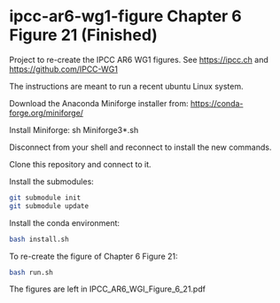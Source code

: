 # ipcc-ar6-wg1-figure Chapter 6 Figure 21 (Finished)



Project to re-create the IPCC AR6 WG1 figures. See https://ipcc.ch and https://github.com/IPCC-WG1

The instructions are meant to run a recent ubuntu Linux system.

Download the Anaconda Miniforge installer from:
https://conda-forge.org/miniforge/

Install Miniforge:
sh Miniforge3*.sh

Disconnect from your shell and reconnect to install the new commands.

Clone this repository and connect to it.

Install the submodules:
```sh
git submodule init
git submodule update
```

Install the conda environment:

```sh
bash install.sh
```

To re-create the figure of Chapter 6 Figure 21:

```sh
bash run.sh
```

The figures are left in IPCC_AR6_WGI_Figure_6_21.pdf